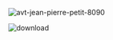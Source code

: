 ![avt-jean-pierre-petit-8090](https://github.com/LordGrrr/LordGrrr/assets/134517577/682bd057-121c-41d7-b579-94a58b281de3)

![download](https://github.com/LordGrrr/LordGrrr/assets/134517577/49341316-8175-448b-bfb0-5a40cc38ddeb)
